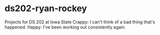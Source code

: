# ds202-ryan-rockey
Projects for DS 202 at Iowa State
Crappy: I can't think of a bad thing that's happened.
Happy: I've been working out consistently again.
